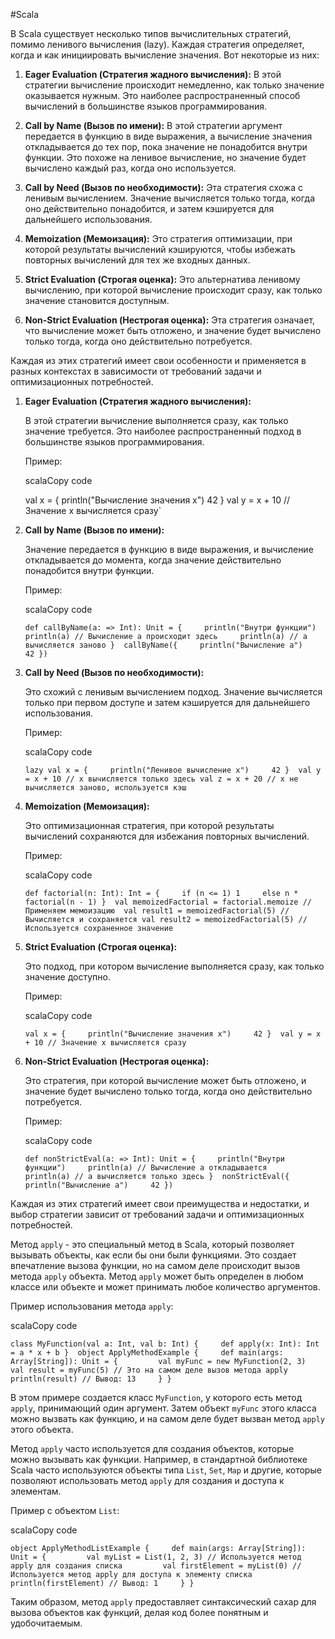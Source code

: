 #Scala 

В Scala существует несколько типов вычислительных стратегий, помимо ленивого вычисления (lazy). Каждая стратегия определяет, когда и как инициировать вычисление значения. Вот некоторые из них:

1. **Eager Evaluation (Стратегия жадного вычисления):** В этой стратегии вычисление происходит немедленно, как только значение оказывается нужным. Это наиболее распространенный способ вычислений в большинстве языков программирования.
    
2. **Call by Name (Вызов по имени):** В этой стратегии аргумент передается в функцию в виде выражения, а вычисление значения откладывается до тех пор, пока значение не понадобится внутри функции. Это похоже на ленивое вычисление, но значение будет вычислено каждый раз, когда оно используется.
    
3. **Call by Need (Вызов по необходимости):** Эта стратегия схожа с ленивым вычислением. Значение вычисляется только тогда, когда оно действительно понадобится, и затем кэшируется для дальнейшего использования.
    
4. **Memoization (Мемоизация):** Это стратегия оптимизации, при которой результаты вычислений кэшируются, чтобы избежать повторных вычислений для тех же входных данных.
    
5. **Strict Evaluation (Строгая оценка):** Это альтернатива ленивому вычислению, при которой вычисление происходит сразу, как только значение становится доступным.
    
6. **Non-Strict Evaluation (Нестрогая оценка):** Эта стратегия означает, что вычисление может быть отложено, и значение будет вычислено только тогда, когда оно действительно потребуется.
    

Каждая из этих стратегий имеет свои особенности и применяется в разных контекстах в зависимости от требований задачи и оптимизационных потребностей.


1. **Eager Evaluation (Стратегия жадного вычисления):**
    
    В этой стратегии вычисление выполняется сразу, как только значение требуется. Это наиболее распространенный подход в большинстве языков программирования.
    
    Пример:
    
    scalaCopy code
    
    val x = { 
        println("Вычисление значения x")     42 } 
	  val y = x + 10 // Значение x вычисляется сразу`
    
2. **Call by Name (Вызов по имени):**
    
    Значение передается в функцию в виде выражения, и вычисление откладывается до момента, когда значение действительно понадобится внутри функции.
    
    Пример:
    
    scalaCopy code
    
    `def callByName(a: => Int): Unit = {     println("Внутри функции")     println(a) // Вычисление a происходит здесь     println(a) // a вычисляется заново }  callByName({     println("Вычисление a")     42 })`
    
3. **Call by Need (Вызов по необходимости):**
    
    Это схожий с ленивым вычислением подход. Значение вычисляется только при первом доступе и затем кэшируется для дальнейшего использования.
    
    Пример:
    
    scalaCopy code
    
    `lazy val x = {     println("Ленивое вычисление x")     42 }  val y = x + 10 // x вычисляется только здесь val z = x + 20 // x не вычисляется заново, используется кэш`
    
4. **Memoization (Мемоизация):**
    
    Это оптимизационная стратегия, при которой результаты вычислений сохраняются для избежания повторных вычислений.
    
    Пример:
    
    scalaCopy code
    
    `def factorial(n: Int): Int = {     if (n <= 1) 1     else n * factorial(n - 1) }  val memoizedFactorial = factorial.memoize // Применяем мемоизацию  val result1 = memoizedFactorial(5) // Вычисляется и сохраняется val result2 = memoizedFactorial(5) // Используется сохраненное значение`
    
5. **Strict Evaluation (Строгая оценка):**
    
    Это подход, при котором вычисление выполняется сразу, как только значение доступно.
    
    Пример:
    
    scalaCopy code
    
    `val x = {     println("Вычисление значения x")     42 }  val y = x + 10 // Значение x вычисляется сразу`
    
6. **Non-Strict Evaluation (Нестрогая оценка):**
    
    Это стратегия, при которой вычисление может быть отложено, и значение будет вычислено только тогда, когда оно действительно потребуется.
    
    Пример:
    
    scalaCopy code
    
    `def nonStrictEval(a: => Int): Unit = {     println("Внутри функции")     println(a) // Вычисление a откладывается     println(a) // a вычисляется только здесь }  nonStrictEval({     println("Вычисление a")     42 })`
    

Каждая из этих стратегий имеет свои преимущества и недостатки, и выбор стратегии зависит от требований задачи и оптимизационных потребностей.

Метод `apply` - это специальный метод в Scala, который позволяет вызывать объекты, как если бы они были функциями. Это создает впечатление вызова функции, но на самом деле происходит вызов метода `apply` объекта. Метод `apply` может быть определен в любом классе или объекте и может принимать любое количество аргументов.

Пример использования метода `apply`:

scalaCopy code

`class MyFunction(val a: Int, val b: Int) {     def apply(x: Int): Int = a * x + b }  object ApplyMethodExample {     def main(args: Array[String]): Unit = {         val myFunc = new MyFunction(2, 3)                  val result = myFunc(5) // Это на самом деле вызов метода apply         println(result) // Вывод: 13     } }`

В этом примере создается класс `MyFunction`, у которого есть метод `apply`, принимающий один аргумент. Затем объект `myFunc` этого класса можно вызвать как функцию, и на самом деле будет вызван метод `apply` этого объекта.

Метод `apply` часто используется для создания объектов, которые можно вызывать как функции. Например, в стандартной библиотеке Scala часто используются объекты типа `List`, `Set`, `Map` и другие, которые позволяют использовать метод `apply` для создания и доступа к элементам.

Пример с объектом `List`:

scalaCopy code

`object ApplyMethodListExample {     def main(args: Array[String]): Unit = {         val myList = List(1, 2, 3) // Используется метод apply для создания списка         val firstElement = myList(0) // Используется метод apply для доступа к элементу списка         println(firstElement) // Вывод: 1     } }`

Таким образом, метод `apply` предоставляет синтаксический сахар для вызова объектов как функций, делая код более понятным и удобочитаемым.